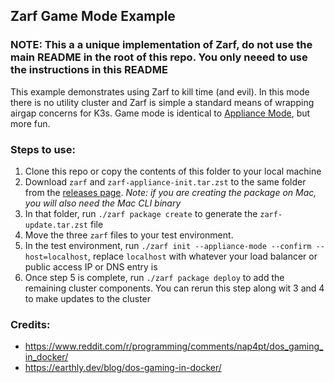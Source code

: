 ## Zarf Game Mode Example

### NOTE: This a a unique implementation of Zarf, do not use the main README in the root of this repo.  You only neeed to use the instructions in this README

This example demonstrates using Zarf to kill time (and evil).  In this mode there is no utility cluster and Zarf is simple a standard means of wrapping airgap concerns for K3s.  Game mode is identical to [Appliance Mode](../appliance/README.md), but more fun. 

### Steps to use:
1. Clone this repo or copy the contents of this folder to your local machine
2. Download `zarf` and `zarf-appliance-init.tar.zst` to the same folder from the [releases page](https://repo1.dso.mil/platform-one/big-bang/apps/product-tools/zarf/-/releases).  _Note: if you are creating the package on Mac, you will also need the Mac CLI binary_
3. In that folder, run `./zarf package create` to generate the `zarf-update.tar.zst` file
4. Move the three `zarf` files to your test environment. 
5. In the test environment, run `./zarf init --appliance-mode --confirm --host=localhost`, replace `localhost` with whatever your load balancer or public access IP or DNS entry is
6. Once step 5 is complete, run `./zarf package deploy` to add the remaining cluster components.  You can rerun this step along wit 3 and 4 to make updates to the cluster

### Credits:
 - https://www.reddit.com/r/programming/comments/nap4pt/dos_gaming_in_docker/
 - https://earthly.dev/blog/dos-gaming-in-docker/
